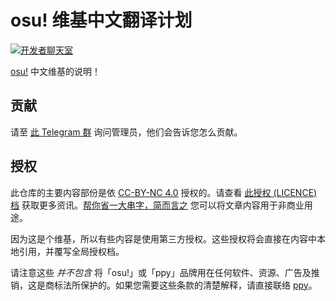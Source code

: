 # osu! 维基中文翻译计划

[![开发者聊天室](https://discordapp.com/api/guilds/188630481301012481/widget.png?style=shield)](https://discord.gg/ppy)

<!--
因为是原文维基页面，所以下面不要理他（

---
Uncomment and replace after the main wiki page gets implemented, link isn't official:
Home of the [Knowledge Base](https://osu.ppy.sh/help/wiki).
-->

[osu!](https://osu.ppy.sh/home) 中文维基的说明！

## 贡献

请至 [此 Telegram 群](https://t.me/osu_translate_zh) 询问管理员，他们会告诉您怎么贡献。

<!-- 下方拉机，全部注释！
### Wiki articles

Articles are cached for up to five hours.

### Images

Images are cached for up to two hours.

### News posts

News posts are cached for up to sixty days. If there are any issues after merging a news post, merge a pull request to fix it then tell Ephemeral (`ephemeralis#0001`) or Shiro (`Shiro#1584`) on the [osu!dev Discord](https://discord.gg/ppy) (`#osu-wiki` channel) to force a refresh for the fixed news post.

-->

## 授权

此仓库的主要内容部份是依 [CC-BY-NC 4.0](https://creativecommons.org/licenses/by-nc/4.0/legalcode) 授权的。请查看 [此授权 (LICENCE) 档](LICENCE.md) 获取更多资讯。[帮你省一大串字，简而言之](https://tldrlegal.com/license/creative-commons-attribution-noncommercial-4.0-international-\(cc-by-nc-4.0\)) 您可以将文章内容用于非商业用途。

因为这是个维基，所以有些内容是使用第三方授权。这些授权将会直接在内容中本地引用，并覆写全局授权档。

请注意这些 *并不包含*  将「osu!」或「ppy」品牌用在任何软件、资源、广告及推销，这是商标法所保护的。如果您需要这些条款的清楚解释，请直接联络 [ppy](mailto:contact@ppy.sh)。

